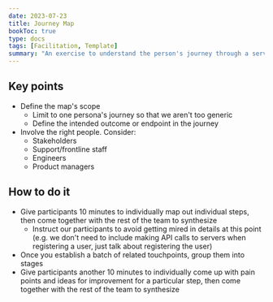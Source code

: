 ```yaml
---
date: 2023-07-23
title: Journey Map
bookToc: true
type: docs
tags: [Facilitation, Template]
summary: "An exercise to understand the person's journey through a service."
---
```


## Key points

- Define the map's scope
    - Limit to one persona's journey so that we aren't too generic
    - Define the intended outcome or endpoint in the journey
- Involve the right people. Consider:
    - Stakeholders
    - Support/frontline staff
    - Engineers
    - Product managers

## How to do it

- Give participants 10 minutes to individually map out individual steps, then come together with the rest of the team to synthesize
    - Instruct our participants to avoid getting mired in details at this point (e.g. we don't need to include making API calls to servers when registering a user, just talk about registering the user)
- Once you establish a batch of related touchpoints, group them into stages
- Give participants another 10 minutes to individually come up with pain points and ideas for improvement for a particular step, then come together with the rest of the team to synthesize